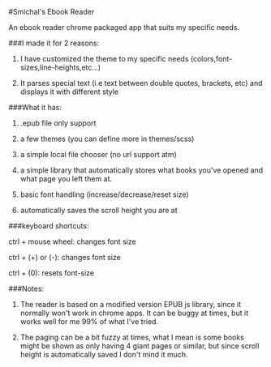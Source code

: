 #Smichal's Ebook Reader

An ebook reader chrome packaged app that suits my specific needs.



###I made it for 2 reasons:

1) I have customized the theme to my specific needs (colors,font-sizes,line-heights,etc...)

2) It parses special text (i.e text between double quotes, brackets, etc) and displays it with different style



###What it has:

1) .epub file only support

2) a few themes (you can define more in themes/scss)

3) a simple local file chooser (no url support atm)

4) a simple library that automatically stores what books you've opened and what page you left them at.

5) basic font handling (increase/decrease/reset size)

6) automatically saves the scroll height you are at




###keyboard shortcuts:

ctrl + mouse wheel: changes font size

ctrl + (+) or (-): changes font size

ctrl + (0): resets font-size





###Notes:

1) The reader is based on a modified version EPUB js library, since it normally won't work in chrome apps.
It can be buggy at times, but it works well for me 99% of what I've tried.

2) The paging can be a bit fuzzy at times, what I mean is some books might be shown as only having 4 giant pages or similar,
but since scroll height is automatically saved I don't mind it much.
